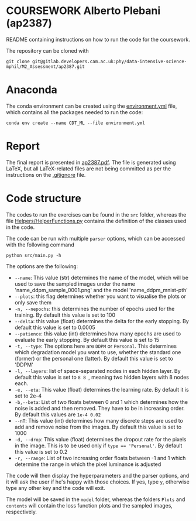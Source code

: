# COURSEWORK Alberto Plebani (ap2387)

README containing instructions on how to run the code for the coursework.

The repository can be cloned with 
```shell
git clone git@gitlab.developers.cam.ac.uk:phy/data-intensive-science-mphil/M2_Assessment/ap2387.git
```


# Anaconda 

The conda environment can be created using the [environment.yml](https://gitlab.developers.cam.ac.uk/phy/data-intensive-science-mphil/M2_Assessment/ap2387/-/blob/main/environment.yml?ref_type=heads) file, which contains all the packages needed to run the code:
```shell
conda env create --name CDT_ML --file environment.yml
```

# Report

The final report is presented in [ap2387.pdf](https://gitlab.developers.cam.ac.uk/phy/data-intensive-science-mphil/M2_Assessment/ap2387/-/blob/main/report/ap2387.pdf?ref_type=heads). The file is generated using LaTeX, but all LaTeX-related files are not being committed as per the instructions on the [.gitignore](https://gitlab.developers.cam.ac.uk/phy/data-intensive-science-mphil/M2_Assessment/ap2387/-/blob/main/.gitignore?ref_type=heads) file.

# Code structure

The codes to run the exercises can be found in the ```src``` folder, whereas the file [Helpers/HelperFunctions.py](https://gitlab.developers.cam.ac.uk/phy/data-intensive-science-mphil/M2_Assessment/ap2387/-/blob/main/Helpers/HelperFunctions.py?ref_type=heads) contains the definition of the classes used in the code.

The code can be run with multiple ```parser``` options, which can be accessed with the following command
```shell
python src/main.py -h
```

The options are the following:
- ```--name```: This value (str) determines the name of the model, which will be used to save the sampled images under the name 'name_ddpm_sample_0001.png' and the model 'name_ddpm_mnist-pth'
- ```--plots```: this flag determines whether you want to visualise the plots or only save them
- ```-n, --nepochs```: this determines the number of epochs used for the training. By default this value is set to 100
- ```--delta```: this value (float) determines the delta for the early stopping. By default this value is set to 0.0005
- ```--patience```: this value (int) determines how many epochs are used to evaluate the early stopping. By default this value is set to 15
- ```-t, --type```: The options here are ```DDPM``` or ```Personal```. This determines which degradation model you want to use, whether the standard one (former) or the personal one (latter). By default this value is set to 'DDPM'
- ```-l, --layers```: list of space-separated nodes in each hidden layer. By default this value is set to ```8 8 ```, meaning two hidden layers with 8 nodes each.
- ```-e, --eta```: This value (float) determines the learning rate. By default it is set to 2e-4
- ```-b,--beta```: List of two floats between 0 and 1 which determines how the noise is added and then removed. They have to be in increasing order. By default this values are ```1e-4 0.02```
- ```--nT```: This value (int) determines how many discrete steps are used to add and remove noise from the images. By default this value is set to 1000
- ```-d, --drop```: This value (float) determines the dropout rate for the pixels in the image. This is to be used only if ```type == 'Personal'```. By default this value is set to 0.2
- ```-r, --range```: List of two increasing order floats between -1 and 1 which determine the range in which the pixel luminance is adjusted

The code will then display the hyperparameters and the parser options, and it will ask the user if he's happy with those choices. If yes, type ```y```, otherwise type any other key and the code will exit.

The model will be saved in the ```model``` folder, whereas the folders ```Plots``` and ```contents``` will contain the loss function plots and the sampled images, respectively.
